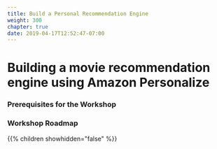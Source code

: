 ```yaml
---
title: Build a Personal Recommendation Engine
weight: 300
chapter: true
date: 2019-04-17T12:52:47-07:00
---
```


# Building a movie recommendation engine using Amazon Personalize

### Prerequisites for the Workshop

### Workshop Roadmap
{{% children showhidden="false" %}}